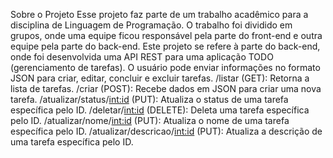 Sobre o Projeto
Esse projeto faz parte de um trabalho acadêmico para a disciplina de Linguagem de Programação. O trabalho foi dividido em grupos, onde uma equipe ficou responsável pela parte do front-end e outra equipe pela parte do back-end.
Este projeto se refere à parte do back-end, onde foi desenvolvida uma API REST para uma aplicação TODO (gerenciamento de tarefas). O usuário pode enviar informações no formato JSON para criar, editar, concluir e excluir tarefas.
/listar (GET): Retorna a lista de tarefas.
/criar (POST): Recebe dados em JSON para criar uma nova tarefa.
/atualizar/status/<int:id> (PUT): Atualiza o status de uma tarefa específica pelo ID.
/deletar/<int:id> (DELETE): Deleta uma tarefa específica pelo ID.
/atualizar/nome/<int:id> (PUT): Atualiza o nome de uma tarefa específica pelo ID.
/atualizar/descricao/<int:id> (PUT): Atualiza a descrição de uma tarefa específica pelo ID.

